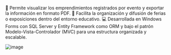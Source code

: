 📝 Permite visualizar los emprendimientos registrados por evento y exportar la información en formato PDF.
🚀 Facilita la organización y difusión de ferias o exposiciones dentro del entorno educativo.
💻 Desarrollada en Windows Forms con SQL Server y Entity Framework como ORM y bajo el patrón Modelo-Vista-Controlador (MVC) para una estructura organizada y escalable.

![image](https://github.com/user-attachments/assets/1d89c8d4-e3b1-4d06-bdb9-d3100f0a9320)
